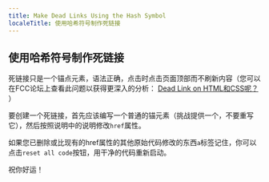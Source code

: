 ```yaml
---
title: Make Dead Links Using the Hash Symbol
localeTitle: 使用哈希符号制作死链接
---
```

## 使用哈希符号制作死链接

死链接只是一个锚点元素，语法正确，点击时点击页面顶部而不刷新内容（您可以在FCC论坛上查看此问题以获得更深入的分析： [Dead Link on HTML和CSS呢？](https://forum.freecodecamp.org/t/what-does-dead-link-on-html-and-css-do/164550/7) ）

要创建一个死链接，首先应该编写一个普通的锚元素（挑战提供一个，不要重写它），然后按照说明中的说明修改`href`属性。

如果您已删除或比现有的href属性的其他原始代码修改的东西`a`标签记住，你可以点击`reset all code`按钮，用干净的代码重新启动。

祝你好运！